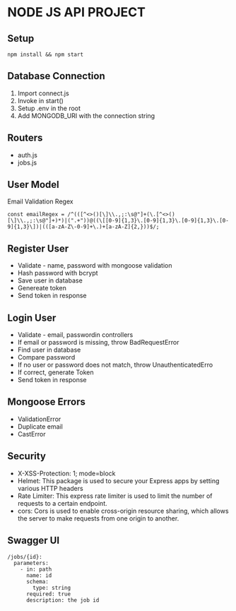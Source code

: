# NODE JS API PROJECT

## Setup

```
npm install && npm start
```

## Database Connection

1. Import connect.js
2. Invoke in start()
3. Setup .env in the root
4. Add MONGODB_URI with the connection string


## Routers

* auth.js
* jobs.js

## User Model

Email Validation Regex 

```
const emailRegex = /^(([^<>()[\]\\.,;:\s@"]+(\.[^<>()[\]\\.,;:\s@"]+)*)|(".+"))@((\[[0-9]{1,3}\.[0-9]{1,3}\.[0-9]{1,3}\.[0-9]{1,3}\])|(([a-zA-Z\-0-9]+\.)+[a-zA-Z]{2,}))$/;
```


## Register User

* Validate - name, password with mongoose validation
* Hash password with bcrypt
* Save user in database
* Genereate token
* Send token in response

## Login User   

* Validate - email, passwordin controllers
* If email or password is missing, throw BadRequestError
* Find user in database
* Compare password
* If no user or password does not match, throw UnauthenticatedErro
* If correct, generate Token
* Send token in response

## Mongoose Errors

* ValidationError
* Duplicate email
* CastError

## Security

* X-XSS-Protection: 1; mode=block
* Helmet: This package is used to secure your Express apps by setting various HTTP headers 
* Rate Limiter: This express rate limiter is used to limit the number of requests to a certain endpoint.
* cors: Cors is used to enable cross-origin resource sharing, which allows the server to make requests from one   origin to another.

## Swagger UI

```
/jobs/{id}:
  parameters:
    - in: path
      name: id
      schema:
        type: string
      required: true
      description: the job id
```